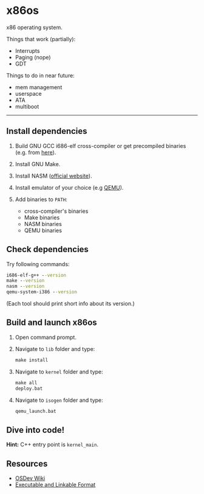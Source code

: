 # x86os

x86 operating system.

Things that work (partially):

 - Interrupts
 - Paging (nope)
 - GDT

Things to do in near future:

 - mem management
 - userspace
 - ATA 
 - multiboot


----------

## Install dependencies

1. Build GNU GCC i686-elf cross-compiler or get precompiled binaries (e.g. from [here](https://github.com/lordmilko/i686-elf-tools)).

2. Install GNU Make.

3. Install NASM ([official website](https://www.nasm.us/)).

4. Install emulator of your choice (e.g [QEMU](https://www.qemu.org/)).

5. Add binaries to `PATH`:

   - cross-compiler's binaries
   - Make binaries
   - NASM binaries
   - QEMU binaries

## Check dependencies

Try following commands:

```bat
i686-elf-g++ --version
make --version
nasm --version
qemu-system-i386 --version
```

(Each tool should print short info about its version.)

## Build and launch x86os

1. Open command prompt.

2. Navigate to `lib` folder and type:

   ```bat
   make install
   ```

3. Navigate to  `kernel` folder and type:

   ```bat
   make all
   deploy.bat
   ```

3. Navigate to `isogen` folder and type:

   ```bat
   qemu_launch.bat
   ```

## Dive into code!

**Hint:** C++ entry point is `kernel_main`.

## Resources
- [OSDev Wiki](https://wiki.osdev.org/Expanded_Main_Page)
- [Executable and Linkable Format](http://www.cs.cmu.edu/afs/cs/academic/class/15213-s00/doc/elf.pdf)
